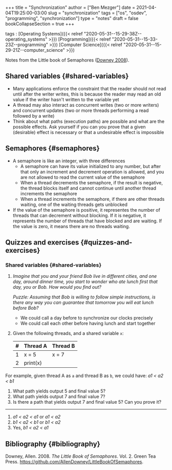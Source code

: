 +++
title = "Synchronization"
author = ["Ben Mezger"]
date = 2021-04-04T19:25:00-03:00
slug = "synchronization"
tags = ["os", "osdev", "programming", "synchronization"]
type = "notes"
draft = false
bookCollapseSection = true
+++

tags
: [Operating Systems]({{< relref "2020-05-31--15-29-38Z--operating_systems" >}}) [Programming]({{< relref "2020-05-31--15-33-23Z--programming" >}}) [Computer Science]({{< relref "2020-05-31--15-29-21Z--computer_science" >}})

Notes from the Little book of Semaphores ([Downey 2008](#org3e36f61)).

## Shared variables {#shared-variables}

- Many applications enforce the constraint that the reader should not read until
  after the writer writes, this is because the reader may read an old value if
  the writer hasn't written to the variable yet
- A thread may also interact as concurrent writes (two or more writers) and
  concurrent updates (two or more threads performing a read followed by a
  write)
- Think about what paths (execution paths) are possible and what are the
  possible effects. Ask yourself if you can you prove that a given (desirable)
  effect is necessary or that a undesirable effect is impossible

## Semaphores {#semaphores}

- A semaphore is like an integer, with three differences
  - A semaphore can have its value initialized to any number, but after that
    only an increment and decrement operation is allowed, and you are not
    allowed to read the current value of the semaphore
  - When a thread decrements the semaphore, if the result is negative, the
    thread blocks itself and cannot continue until another thread increments the
    semaphore
  - When a thread increments the semaphore, if there are other threads waiting,
    one of the waiting threads gets unblocked
- If the value of the semaphore is positive, it representes the number of
  threads that can decrement without blocking. If it is negative, it represents
  the number of threads that have blocked and are waiting. If the value is zero,
  it means there are no threads waiting.

## Quizzes and exercises {#quizzes-and-exercises}

### Shared variables {#shared-variables}

1.  _Imagine that you and your friend Bob live in different cities, and one day,_
    _around dinner time, you start to wonder who ate lunch first that day, you or_
    _Bob. How would you find out?_

    _Puzzle: Assuming that Bob is willing to follow simple instructions, is there_
    _any way you can guarantee that tomorrow you will eat lunch before Bob?_

    - We could call a day before to synchronize our clocks precisely
    - We could call each other before having lunch and start together

2.  Given the following threads, and a shared variable `x`:

    | #   | Thread A | Thread B |
    | --- | -------- | -------- |
    | 1   | x = 5    | x = 7    |
    | 2   | print(x) |          |

For example, given thread A as `a` and thread B as `b`, we could have: _a1 <
a2 < b1_

1.  What path yields output 5 and final value 5?
2.  What path yields output 7 and final value 7?
3.  Is there a path that yields output 7 and final value 5? Can you prove it?

---

1.  _a1 < a2 < a1_ or _a1 < a2_
2.  _b1 < a2 < b1_ or _b1 < a2_
3.  Yes, _b1 < a2 < a1_

## Bibliography {#bibliography}

<a id="org3e36f61"></a>Downey, Allen. 2008. _The Little Book of Semaphores_. Vol. 2. Green Tea Press. <https://github.com/AllenDowney/LittleBookOfSemaphores>.
